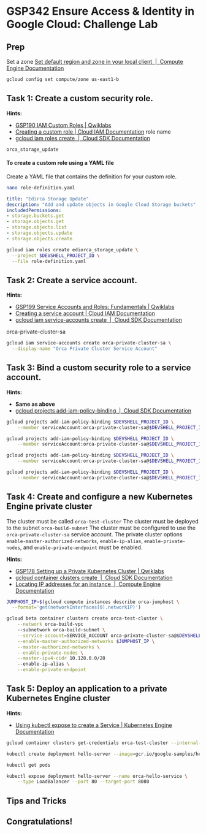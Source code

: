 # GSP342 Ensure Access & Identity in Google Cloud: Challenge Lab

## Prep

Set a zone
[Set default region and zone in your local client  \|  Compute Engine Documentation](https://cloud.google.com/compute/docs/gcloud-compute#set_default_zone_and_region_in_your_local_client)

```bash
gcloud config set compute/zone us-east1-b

```

## Task 1: Create a custom security role.

**Hints:**
- [GSP190 IAM Custom Roles \| Qwiklabs](https://www.qwiklabs.com/focuses/1035?parent=catalog)
- [Creating a custom role \| Cloud IAM Documentation](https://cloud.google.com/iam/docs/creating-custom-roles#creating_a_custom_role)
role name 
- [gcloud iam roles create  \|  Cloud SDK Documentation](https://cloud.google.com/sdk/gcloud/reference/iam/roles/create)

`orca_storage_update`

#### To create a custom role using a YAML file

Create a YAML file that contains the definition for your custom role. 

```bash
nano role-definition.yaml

```

```yaml
title: "Edirca Storage Update"
description: "Add and update objects in Google Cloud Storage buckets"
includedPermissions:
- storage.buckets.get
- storage.objects.get
- storage.objects.list
- storage.objects.update
- storage.objects.create

````


```bash
gcloud iam roles create ediorca_storage_update \
  --project $DEVSHELL_PROJECT_ID \
  --file role-definition.yaml


```


## Task 2: Create a service account.

**Hints:**
- [GSP199 Service Accounts and Roles: Fundamentals \| Qwiklabs](https://google.qwiklabs.com/focuses/1038?parent=catalog)
- [Creating a service account \| Cloud IAM Documentation](https://cloud.google.com/iam/docs/creating-managing-service-accounts#creating)
- [gcloud iam service-accounts create  \|  Cloud SDK Documentation](https://cloud.google.com/sdk/gcloud/reference/iam/service-accounts/create)

orca-private-cluster-sa

```bash
gcloud iam service-accounts create orca-private-cluster-sa \
  --display-name "Orca Private Cluster Service Account"

```

## Task 3: Bind a custom security role to a service account.

**Hints:**
- __Same as above__
- [gcloud projects add-iam-policy-binding  \|  Cloud SDK Documentation](https://cloud.google.com/sdk/gcloud/reference/iam/service-accounts/add-iam-policy-binding)

```bash
gcloud projects add-iam-policy-binding $DEVSHELL_PROJECT_ID \
    --member serviceAccount:orca-private-cluster-sa@$DEVSHELL_PROJECT_ID.iam.gserviceaccount.com --role roles/monitoring.viewer

gcloud projects add-iam-policy-binding $DEVSHELL_PROJECT_ID \
    --member serviceAccount:orca-private-cluster-sa@$DEVSHELL_PROJECT_ID.iam.gserviceaccount.com --role roles/monitoring.metricWriter

gcloud projects add-iam-policy-binding $DEVSHELL_PROJECT_ID \
    --member serviceAccount:orca-private-cluster-sa@$DEVSHELL_PROJECT_ID.iam.gserviceaccount.com --role roles/logging.logWriter

gcloud projects add-iam-policy-binding $DEVSHELL_PROJECT_ID \
    --member serviceAccount:orca-private-cluster-sa@$DEVSHELL_PROJECT_ID.iam.gserviceaccount.com --role projects/$DEVSHELL_PROJECT_ID/roles/ediorca_storage_update

```

## Task 4: Create and configure a new Kubernetes Engine private cluster

The cluster must be called `orca-test-cluster`
The cluster must be deployed to the subnet `orca-build-subnet`
The cluster must be configured to use the `orca-private-cluster-sa` service account.
The private cluster options `enable-master-authorized-networks`, `enable-ip-alias`, `enable-private-nodes`, and `enable-private-endpoint` must be enabled.

**Hints:**
- [GSP178 Setting up a Private Kubernetes Cluster \| Qwiklabs ](https://www.qwiklabs.com/focuses/867?parent=catalog)
- [gcloud container clusters create  \|  Cloud SDK Documentation](https://cloud.google.com/sdk/gcloud/reference/container/clusters/create)
- [Locating IP addresses for an instance  \|  Compute Engine Documentation](https://cloud.google.com/compute/docs/instances/view-ip-address)

```bash
JUMPHOST_IP=$(gcloud compute instances describe orca-jumphost \
  --format='get(networkInterfaces[0].networkIP)')

gcloud beta container clusters create orca-test-cluster \
    --network orca-build-vpc
    --subnetwork orca-build-subnet \
    --service-account=SERVICE_ACCOUNT orca-private-cluster-sa@$DEVSHELL_PROJECT_ID.iam.gserviceaccount.com \
    --enable-master-authorized-networks $JUMPHOST_IP \
    --master-authorized-networks \
    --enable-private-nodes \
    --master-ipv4-cidr 10.128.0.0/28
    --enable-ip-alias \
    --enable-private-endpoint

```

## Task 5: Deploy an application to a private Kubernetes Engine cluster

**Hints:**
- [Using kubectl expose to create a Service \| Kubernetes Engine Documentation](https://cloud.google.com/kubernetes-engine/docs/how-to/exposing-apps#using_kubectl_expose_to_create_a_service)

```bash
gcloud container clusters get-credentials orca-test-cluster --internal-ip

kubectl create deployment hello-server --image=gcr.io/google-samples/hello-app:1.0

kubectl get pods

kubectl expose deployment hello-server --name orca-hello-service \
    --type LoadBalancer --port 80 --target-port 8080

```

## Tips and Tricks

## Congratulations!